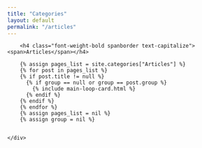 ```yaml
---
title: "Categories"
layout: default
permalink: "/articles"
---
```


<div class="container">
    <div class="row justify-content-center">


        <h4 class="font-weight-bold spanborder text-capitalize"><span>Articles</span></h4>

        {% assign pages_list = site.categories["Articles"] %}
        {% for post in pages_list %}
        {% if post.title != null %}
          {% if group == null or group == post.group %}
            {% include main-loop-card.html %}
          {% endif %}
        {% endif %}
        {% endfor %}
        {% assign pages_list = nil %}
        {% assign group = nil %}


    </div>
</div>
